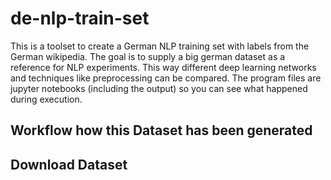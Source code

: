 # de-nlp-train-set
This is a toolset to create a German NLP training set with labels from the German wikipedia. The goal is to supply a big german dataset as a reference for NLP experiments. This way different deep learning networks and techniques like preprocessing can be compared. The program files are jupyter notebooks (including the output) so you can see what happened during execution.

## Workflow how this Dataset has been generated

## Download Dataset
